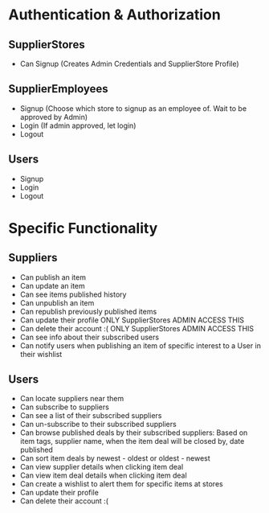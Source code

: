 # Authentication & Authorization

## SupplierStores
- Can Signup (Creates Admin Credentials and SupplierStore Profile)

## SupplierEmployees
- Signup (Choose which store to signup as an employee of. Wait to be approved by Admin)
- Login (If admin approved, let login)
- Logout

## Users
- Signup
- Login
- Logout

# Specific Functionality

## Suppliers
- Can publish an item
- Can update an item
- Can see items published history
- Can unpublish an item
- Can republish previously published items
- Can update their profile ONLY SupplierStores ADMIN ACCESS THIS
- Can delete their account :( ONLY SupplierStores ADMIN ACCESS THIS
- Can see info about their subscribed users
- Can notify users when publishing an item of specific interest to a User in their wishlist

## Users
- Can locate suppliers near them
- Can subscribe to suppliers
- Can see a list of their subscribed suppliers
- Can un-subscribe to their subscribed suppliers
- Can browse published deals by their subscribed suppliers: Based on item tags, supplier name, when the item deal will be closed by, date published
- Can sort item deals by newest - oldest or oldest - newest
- Can view supplier details when clicking item deal
- Can view item deal details when clicking item deal
- Can create a wishlist to alert them for specific items at stores
- Can update their profile
- Can delete their account :(

